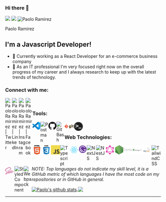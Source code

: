 ### Hi there 👋

[![](https://img.shields.io/badge/Gmail-rptramirez19@gmail.com-red)](mailto:rptramirez19@gmail.com) [![](https://img.shields.io/badge/Linkedin-Ronald%20Paolo%20Ramirez-blue)](https://www.linkedin.com/in/wardvisual/)
 <img src="https://komarev.com/ghpvc/?username=your-github-rptramirez&style=flat-square" alt="Paolo Ramirez" /> 

Paolo Ramirez

## I'm a Javascript Developer!

- 🔭 Currently working as a React Developer for an e-commerce business company
- 🎯 As an IT professional I'm very focused right now on the overall progress of my career and I always research to keep up with the latest trends of technology.

### Connect with me:

[<img align="left" alt="Paolo Ramirez | Twitter" width="22px" src="https://cdn.jsdelivr.net/npm/simple-icons@v3/icons/twitter.svg" />][twitter]
[<img align="left" alt="Paolo Ramirez | LinkedIn" width="22px" src="https://cdn.jsdelivr.net/npm/simple-icons@v3/icons/linkedin.svg" />][linkedin]
[<img align="left" alt="Paolo Ramirez | Instagram" width="22px" src="https://cdn.jsdelivr.net/npm/simple-icons@v3/icons/instagram.svg" />][instagram]
[<img align="left" alt="Paolo Ramirez | Facebook" width="22px" src="https://cdn.jsdelivr.net/npm/simple-icons@v3/icons/facebook.svg" />][facebook]

<br />

### Tools:

<img align="left" alt="Visual Studio Code" width="26px" src="https://raw.githubusercontent.com/github/explore/80688e429a7d4ef2fca1e82350fe8e3517d3494d/topics/visual-studio-code/visual-studio-code.png" />
<img align="left" alt="Postman" width="26px" src="https://seeklogo.com/images/P/postman-logo-F43375A2EB-seeklogo.com.png" />
<img align="left" alt="Github" width="26px" src="https://raw.githubusercontent.com/github/explore/78df643247d429f6cc873026c0622819ad797942/topics/github/github.png" />
<img align="left" alt="Git Bash" width="26px" src="https://miro.medium.com/max/325/0*tTvqxZBtyiDw3vVw.png" />
<img align="left" alt="Git" width="30px" src="https://raw.githubusercontent.com/github/explore/80688e429a7d4ef2fca1e82350fe8e3517d3494d/topics/git/git.png" />
<img align="left" alt="Terminal" width="30px" src="https://raw.githubusercontent.com/github/explore/80688e429a7d4ef2fca1e82350fe8e3517d3494d/topics/terminal/terminal.png" />

<br />

### Web Technologies:

<img align="left" alt="HTML5" width="30px" src="https://raw.githubusercontent.com/github/explore/80688e429a7d4ef2fca1e82350fe8e3517d3494d/topics/html/html.png" />
<img align="left" alt="CSS3" width="30px" src="https://raw.githubusercontent.com/github/explore/80688e429a7d4ef2fca1e82350fe8e3517d3494d/topics/css/css.png" />
<img align="left" alt="Vanilla JavaScript" width="30px" src="https://raw.githubusercontent.com/github/explore/80688e429a7d4ef2fca1e82350fe8e3517d3494d/topics/javascript/javascript.png" />
<img align="left" alt="Typescript" width="30px" src="https://cdn.iconscout.com/icon/free/png-64/typescript-3521774-2945272.png" />
<img align="left" alt="ReactJS" width="30px" src="https://raw.githubusercontent.com/github/explore/80688e429a7d4ef2fca1e82350fe8e3517d3494d/topics/react/react.png" />
<img align="left" alt="Gatsby" width="26px" src="https://raw.githubusercontent.com/github/explore/e94815998e4e0713912fed477a1f346ec04c3da2/topics/gatsby/gatsby.png" />
<img align="left" alt="NextJS" width="30px" src="https://cdn.worldvectorlogo.com/logos/next-js.svg" />
<img align="left" alt="NestJS" width="30px" src="https://seeklogo.com/images/N/nestjs-logo-09342F76C0-seeklogo.com.png" />
<img align="left" alt="GraphQL" width="30px" src="https://raw.githubusercontent.com/github/explore/5c058a388828bb5fde0bcafd4bc867b5bb3f26f3/topics/graphql/graphql.png" />
<img align="left" alt="NodeJs" width="30px" src="https://raw.githubusercontent.com/github/explore/80688e429a7d4ef2fca1e82350fe8e3517d3494d/topics/nodejs/nodejs.png" />
<img align="left" alt="ExpressJS" width="30px" src="https://raw.githubusercontent.com/github/explore/80688e429a7d4ef2fca1e82350fe8e3517d3494d/topics/express/express.png" />
<img align="left" alt="MongoDB" width="30px" src="https://raw.githubusercontent.com/github/explore/80688e429a7d4ef2fca1e82350fe8e3517d3494d/topics/mongodb/mongodb.png" />
<img align="left" alt="MySQL" width="30px" src="https://raw.githubusercontent.com/github/explore/80688e429a7d4ef2fca1e82350fe8e3517d3494d/topics/mysql/mysql.png" />
<img align="left" alt="TailwindCSS" width="30px" src="https://upload.wikimedia.org/wikipedia/commons/thumb/d/d5/Tailwind_CSS_Logo.svg/1200px-Tailwind_CSS_Logo.svg.png" />
<img align="left" alt="SASS" width="30px" src="https://raw.githubusercontent.com/github/explore/80688e429a7d4ef2fca1e82350fe8e3517d3494d/topics/sass/sass.png" />
<img align="left" alt="Styled Component" width="30px" src="https://styled-components.com/atom.png" />
<img align="left" alt="Webpack" width="26px" src="https://seeklogo.com/images/W/webpack-logo-9E66EE203A-seeklogo.com.png" />

<br />
<br />

---

<!-- STAT THEMES (buefy, algolia, nightowl, dracula, vue, dark, onedark, prussian, radical, tokyonight) -->

_NOTE: Top languages do not indicate my skill level, it is a GitHub metric of which languages I have the most code on my repositories or in GitHub in general._

<a href="https://github.com/rptramirez?tab=repositories">
  <img align="center" src="https://github-readme-stats.vercel.app/api?username=rptramirez&show_icons=true&include_all_commits=true&theme=radical" alt="Paolo's github stats" />
</a>
<a href="https://github.com/rptramirez?tab=repositories">
  <img align="center" src="https://github-readme-stats.vercel.app/api/top-langs/?username=rptramirez&layout=compact&theme=radical" />
</a>

---

[twitter]: https://twitter.com/RonaldPaoloRam1
[instagram]: https://www.instagram.com/rptramirez20/
[linkedin]: https://www.linkedin.com/in/ronald-paolo-ramirez-966226196/
[facebook]: https://www.facebook.com/rptramirez
